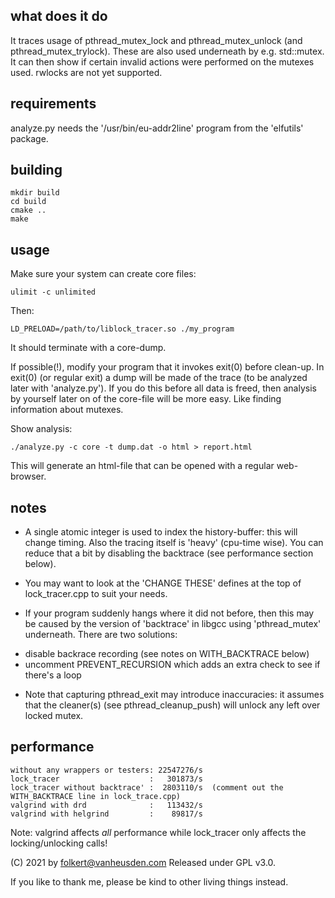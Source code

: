 what does it do
---------------
It traces usage of pthread_mutex_lock and pthread_mutex_unlock
(and pthread_mutex_trylock).
These are also used underneath by e.g. std::mutex.
It can then show if certain invalid actions were performed on
the mutexes used.
rwlocks are not yet supported.


requirements
------------
analyze.py needs the '/usr/bin/eu-addr2line' program from the
'elfutils' package.


building
--------
```
mkdir build
cd build
cmake ..
make
```


usage
-----
Make sure your system can create core files:

```
ulimit -c unlimited
```

Then:

```
LD_PRELOAD=/path/to/liblock_tracer.so ./my_program
```

It should terminate with a core-dump.

If possible(!), modify your program that it invokes exit(0)
before clean-up. In exit(0) (or regular exit) a dump will be
made of the trace (to be analyzed later with 'analyze.py').
If you do this before all data is freed, then analysis by
yourself later on of the core-file will be more easy. Like
finding information about mutexes.


Show analysis:

```
./analyze.py -c core -t dump.dat -o html > report.html
```

This will generate an html-file that can be opened with a regular
web-browser.


notes
-----
* A single atomic integer is used to index the history-buffer: this
will change timing. Also the tracing itself is 'heavy' (cpu-time
wise). You can reduce that a bit by disabling the backtrace (see
performance section below).

* You may want to look at the 'CHANGE THESE' defines at the top of
lock_tracer.cpp to suit your needs.

* If your program suddenly hangs where it did not before, then
this may be caused by the version of 'backtrace' in libgcc
using 'pthread_mutex' underneath.
There are two solutions:
- disable backrace recording (see notes on WITH_BACKTRACE below)
- uncomment PREVENT_RECURSION which adds an extra check to see
  if there's a loop

* Note that capturing pthread_exit may introduce inaccuracies: it
assumes that the cleaner(s) (see pthread_cleanup_push) will
unlock any left over locked mutex.


performance
-----------
```
without any wrappers or testers: 22547276/s
lock_tracer                    :   301873/s
lock_tracer without backtrace' :  2803110/s  (comment out the WITH_BACKTRACE line in lock_trace.cpp)
valgrind with drd              :   113432/s
valgrind with helgrind         :    89817/s
```

Note: valgrind affects *all* performance while lock_tracer only
affects the locking/unlocking calls!


(C) 2021 by folkert@vanheusden.com
Released under GPL v3.0.

If you like to thank me, please be kind to other living things instead.
